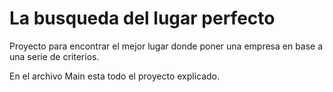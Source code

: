 # La busqueda del lugar perfecto

Proyecto para encontrar el mejor lugar donde poner una empresa en base a una serie de criterios.

En el archivo Main esta todo el proyecto explicado.
